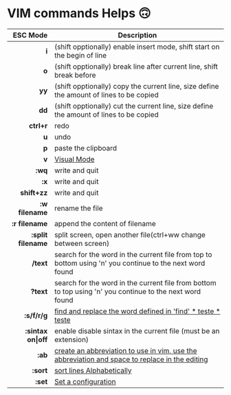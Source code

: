 # VIM commands Helps 🙃

| ESC Mode  	| Description	|
| -------------: | ------------- |
| **i**      		| (shift opptionally) enable insert mode, shift start on the begin of line |
| **o**      		| (shift opptionally) break line after current line, shift break before  |
| **yy**     		| (shift opptionally) copy the current line, size define the amount of lines to be copied  |
| **dd**     		| (shift opptionally) cut the current line, size define the amount of lines to be copied  |
| **ctrl+r**        	| redo  |
| **u**             	| undo  |
| **p**             	| paste the clipboard  |
| **v** 	    	| [Visual Mode](https://github.com/MRCardoso/mcvim/blob/main/visual-mode.md)       |
| **:wq**		| write and quit |
| **:x** 		| write and quit |
| **shift+zz** 		| write and quit |
| **:w filename** 	| rename the file |
| **:r filename** 	| append the content of filename |
| **:split filename** 	| split screen, open another file(ctrl+ww change between screen) |
| **/text** 		| search for the word in the current file from top to bottom using 'n' you continue to the next word found |
| **?text** 		| search for the word in the current file from bottom to top using 'n' you continue to the next word found |
| **:s/f/r/g** 	| [find and replace the word defined in 'find' * teste * teste](https://github.com/MRCardoso/mcvim/blob/main/find-replace-mode.md) |
| **:sintax on\|off** 	| enable disable sintax in the current file (must be an extension) |
| **:ab** 	| [create an abbreviation to use in vim, use the abbreviation and space to replace in the editing](https://github.com/MRCardoso/mcvim/blob/main/abbreviation-mode.md) |
| **:sort** 		| [sort lines Alphabetically](https://github.com/MRCardoso/mcvim/blob/main/sort-mode.md) |
| **:set** 	    	| [Set a configuration](https://github.com/MRCardoso/mcvim/blob/main/set-mode.md)       |

